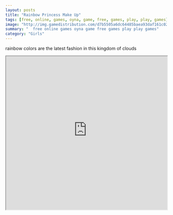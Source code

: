 ```yaml
---
layout: posts
title: "Rainbow Princess Make Up"
tags: [free, online, games, oyna, game, free, games, play, play, games]
image: "http://img.gamedistribution.com/d7b5505a6dc64485baea93daf161c02e.jpg"
summary: "  free online games oyna game free games play play games"
category: "Girls"
---
```


rainbow colors are the latest fashion in this kingdom of clouds

<iframe width="100%" height="480px;" src="http://flash.gamedistribution.com?game=d7b5505a6dc64485baea93daf161c02e"></iframe>